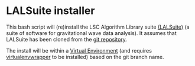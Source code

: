 # LALSuite installer

This bash script will (re)install the LSC Algorithm Library suite [(LALSuite)](https://wiki.ligo.org/DASWG/LALSuite)
(a suite of software for gravitational wave data analysis). It assumes that LALSuite has been
cloned from the [git repository](https://wiki.ligo.org/DASWG/LALSuite#Git_Repository).

The install will be within a [Virtual Environment](http://virtualenv.readthedocs.org/en/latest/index.html) (and requires [virtualenvwrapper](https://virtualenvwrapper.readthedocs.org/en/latest/) to be installed)
based on the git branch name.
